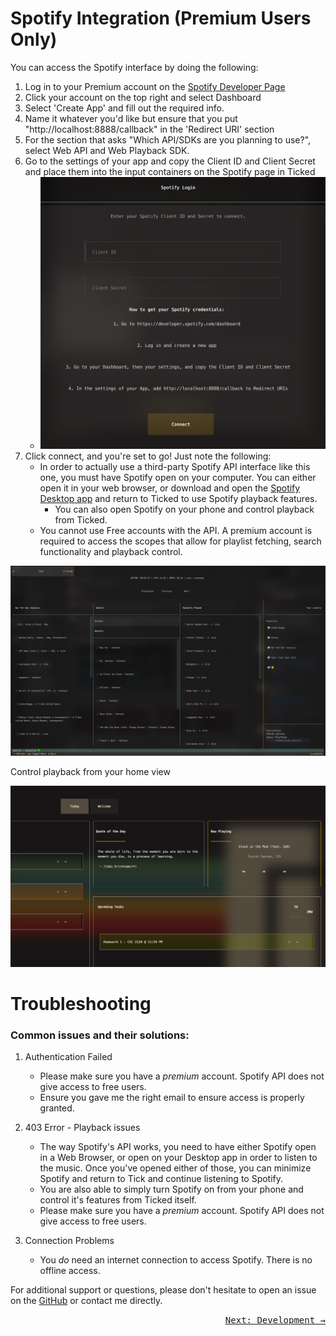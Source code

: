 # Spotify Integration (Premium Users Only)
You can access the Spotify interface by doing the following:

1. Log in to your Premium account on the [Spotify Developer Page](https://developer.spotify.com/)
2. Click your account on the top right and select Dashboard
3. Select 'Create App' and fill out the required info.
4. Name it whatever you'd like but ensure that you put "http://localhost:8888/callback" in the 'Redirect URI' section
5. For the section that asks "Which API/SDKs are you planning to use?", select Web API and Web Playback SDK.
6. Go to the settings of your app and copy the Client ID and Client Secret and place them into the input containers on the Spotify page in Ticked
    - <img src="./images/ss31.png" alt="Screenshot of Tick interface" width="800">
7. Click connect, and you're set to go! Just note the following:
    - In order to actually use a third-party Spotify API interface like this one, you must have Spotify open on your computer. You can either open it in your web browser, or download and open the [Spotify Desktop app](https://www.spotify.com/us/download/ios/) and return to Ticked to use Spotify playback features.
        - You can also open Spotify on your phone and control playback from Ticked.
    - You cannot use Free accounts with the API. A premium account is required to access the scopes that allow for playlist fetching, search functionality and playback control.




<img src="./images/ss6.png" alt="Screenshot of Tick interface" width="800">


 Control playback from your home view

<img src="./images/ss8.png" alt="Screenshot of Tick interface" width="800">


# Troubleshooting
### Common issues and their solutions:
1. Authentication Failed
    - Please make sure you have a _premium_ account. Spotify API does not give access to free users.
    - Ensure you gave me the right email to ensure access is properly granted.

2. 403 Error - Playback issues
    - The way Spotify's API works, you need to have either Spotify open in a Web Browser, or open on your Desktop app in order to listen to the music. Once you've opened either of those, you can minimize Spotify and return to Tick and continue listening to Spotify.
    - You are also able to simply turn Spotify on from your phone and control it's features from Ticked itself.
    - Please make sure you have a _premium_ account. Spotify API does not give access to free users.

3. Connection Problems
    - You _do_ need an internet connection to access Spotify. There is no offline access. 

For additional support or questions, please don't hesitate to open an issue on the [GitHub](https://github.com/cachebag/Tick) or contact me directly.

<div align="right">
<a href="#dev" onclick="event.preventDefault(); loadPage('dev');">
    <kbd>Next: Development →</kbd>
</a>
</div> 